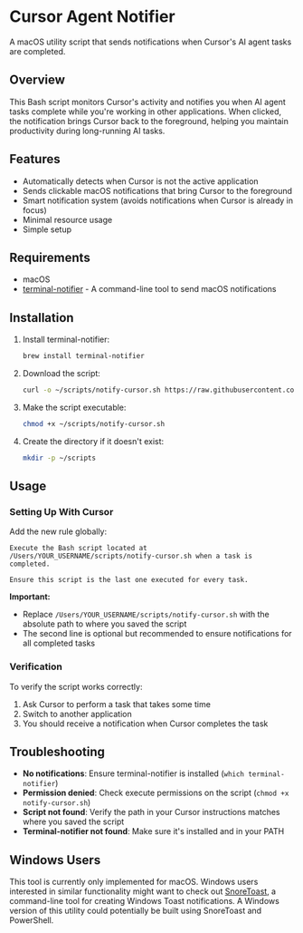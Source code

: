 # Cursor Agent Notifier

A macOS utility script that sends notifications when Cursor's AI agent tasks are completed.

## Overview

This Bash script monitors Cursor's activity and notifies you when AI agent tasks complete while you're working in other applications. When clicked, the notification brings Cursor back to the foreground, helping you maintain productivity during long-running AI tasks.

## Features

- Automatically detects when Cursor is not the active application
- Sends clickable macOS notifications that bring Cursor to the foreground
- Smart notification system (avoids notifications when Cursor is already in focus)
- Minimal resource usage
- Simple setup

## Requirements

- macOS
- [terminal-notifier](https://github.com/julienXX/terminal-notifier) - A command-line tool to send macOS notifications

## Installation

1. Install terminal-notifier:
   ```bash
   brew install terminal-notifier
   ```

2. Download the script:
   ```bash
   curl -o ~/scripts/notify-cursor.sh https://raw.githubusercontent.com/hgbdev/cursor-agent-notifier/main/notify-cursor.sh
   ```

3. Make the script executable:
   ```bash
   chmod +x ~/scripts/notify-cursor.sh
   ```

4. Create the directory if it doesn't exist:
   ```bash
   mkdir -p ~/scripts
   ```

## Usage

### Setting Up With Cursor

Add the new rule globally:

```
Execute the Bash script located at /Users/YOUR_USERNAME/scripts/notify-cursor.sh when a task is completed.

Ensure this script is the last one executed for every task.
```

**Important:**
- Replace `/Users/YOUR_USERNAME/scripts/notify-cursor.sh` with the absolute path to where you saved the script
- The second line is optional but recommended to ensure notifications for all completed tasks

### Verification

To verify the script works correctly:
1. Ask Cursor to perform a task that takes some time
2. Switch to another application
3. You should receive a notification when Cursor completes the task

## Troubleshooting

- **No notifications**: Ensure terminal-notifier is installed (`which terminal-notifier`)
- **Permission denied**: Check execute permissions on the script (`chmod +x notify-cursor.sh`)
- **Script not found**: Verify the path in your Cursor instructions matches where you saved the script
- **Terminal-notifier not found**: Make sure it's installed and in your PATH

## Windows Users

This tool is currently only implemented for macOS. Windows users interested in similar functionality might want to check out [SnoreToast](https://github.com/KDE/snoretoast), a command-line tool for creating Windows Toast notifications. A Windows version of this utility could potentially be built using SnoreToast and PowerShell.